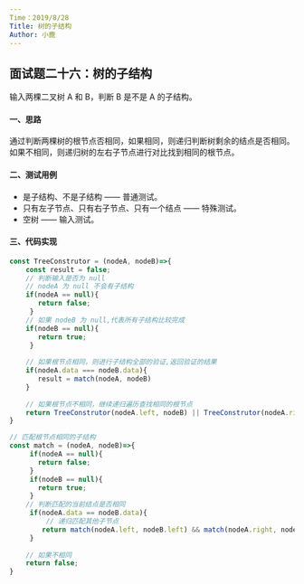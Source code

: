 ```yaml
---
Time：2019/8/28
Title: 树的子结构
Author: 小鹿
---
```




## 面试题二十六：树的子结构

输入两棵二叉树 A 和 B，判断 B 是不是 A 的子结构。



#### 一、思路

通过判断两棵树的根节点否相同，如果相同，则递归判断树剩余的结点是否相同。如果不相同，则递归树的左右子节点进行对比找到相同的根节点。



#### 二、测试用例

- 是子结构、不是子结构 —— 普通测试。
- 只有左子节点、只有右子节点、只有一个结点 —— 特殊测试。
- 空树 —— 输入测试。



#### 三、代码实现

```javascript
const TreeConstrutor = (nodeA, nodeB)=>{
    const result = false;
    // 判断输入是否为 null
    // nodeA 为 null 不会有子结构
    if(nodeA == null){
       return false;
     }
    // 如果 nodeB 为 null,代表所有子结构比较完成
    if(nodeB == null){
       return true;
     }
    
    // 如果根节点相同，则进行子结构全部的验证,返回验证的结果
    if(nodeA.data === nodeB.data){
       result = match(nodeA, nodeB)
    }
    
    // 如果根节点不相同，继续递归遍历查找相同的根节点
    return TreeConstrutor(nodeA.left, nodeB) || TreeConstrutor(nodeA.right, nodeB)
}

// 匹配根节点相同的子结构
const match = (nodeA, nodeB)=>{
     if(nodeA == null){
       return false;
     }
     if(nodeB == null){
       return true;
     }
    // 判断匹配的当前结点是否相同
     if(nodeA.data == nodeB.data){
         // 递归匹配其他子节点
    	return match(nodeA.left, nodeB.left) && match(nodeA.right, nodeB.right);
     }
    
    // 如果不相同
    return false;
}
```

















